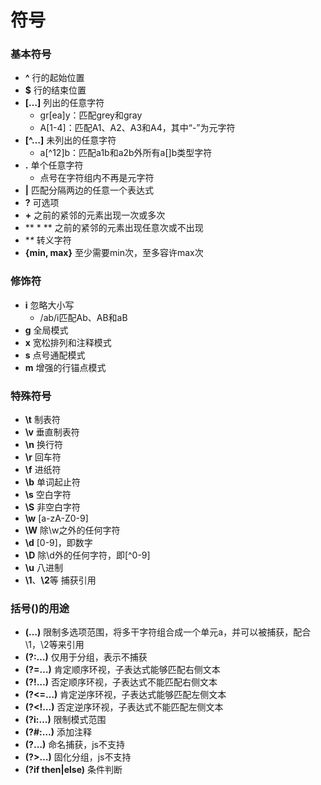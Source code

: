 # 符号
### 基本符号
- **^** 行的起始位置
- **$** 行的结束位置
- **[…]** 列出的任意字符
	- gr[ea]y：匹配grey和gray
	- A[1-4]：匹配A1、A2、A3和A4，其中“-”为元字符
- **[^…]** 未列出的任意字符
	- a[^12]b：匹配a1b和a2b外所有a[]b类型字符
- **.** 单个任意字符
	- 点号在字符组内不再是元字符
- **|** 匹配分隔两边的任意一个表达式
- **?** 可选项
- **+** 之前的紧邻的元素出现一次或多次
- ** * ** 之前的紧邻的元素出现任意次或不出现
- **\** 转义字符
- **{min, max}** 至少需要min次，至多容许max次

### 修饰符
- **i** 忽略大小写
	- /ab/i匹配Ab、AB和aB
- **g** 全局模式
- **x** 宽松排列和注释模式
- **s** 点号通配模式
- **m** 增强的行锚点模式

### 特殊符号
- **\t** 制表符
- **\v** 垂直制表符
- **\n** 换行符
- **\r** 回车符
- **\f** 进纸符
- **\b** 单词起止符
- **\s** 空白字符
- **\S** 非空白字符
- **\w** [a-zA-Z0-9]
- **\W** 除\w之外的任何字符
- **\d** [0-9]，即数字
- **\D** 除\d外的任何字符，即[^0-9]
- **\u** 八进制
- **\1**、**\2**等 捕获引用

### 括号()的用途
- **(…)** 限制多选项范围，将多干字符组合成一个单元a，并可以被捕获，配合\1，\2等来引用
- **(?:…)** 仅用于分组，表示不捕获
- **(?=…)** 肯定顺序环视，子表达式能够匹配右侧文本
- **(?!…)** 否定顺序环视，子表达式不能匹配右侧文本
- **(?<=…)** 肯定逆序环视，子表达式能够匹配左侧文本
- **(?<!…)** 否定逆序环视，子表达式不能匹配左侧文本
- **(?i:…)** 限制模式范围
- **(?#:…)** 添加注释
- **(?<Name>…)** 命名捕获，js不支持
- **(?>…)** 固化分组，js不支持
- **(?if then|else)** 条件判断
